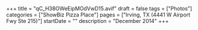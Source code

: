 +++
title = "qC_H38OWeEipMOdVwD15.avif"
draft = false
tags = ["Photos"]
categories = ["ShowBiz Pizza Place"]
pages = ["Irving, TX (4441 W Airport Fwy Ste 215)"]
startDate = ""
description = "December 2014"
+++
